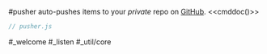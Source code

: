 #pusher auto-pushes items to your _private_ repo on [GitHub](https://github.com).
<<cmddoc()>>

```js_removed:pusher.js
// pusher.js
```

#_welcome #_listen #_util/core